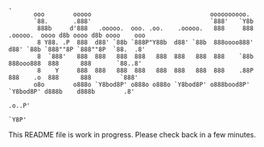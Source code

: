                                                                                                                        .
           ooo        ooooo                                 oooooooooo.                                          
           `88.       .888'                                 `888'   `Y8b                                         
            888b     d'888   .ooooo.  ooo. .oo.    .ooooo.   888     888  .ooooo.  oooo d8b oooo d8b oooo    ooo 
            8 Y88. .P  888  d88' `88b `888P"Y88b  d88' `88b  888oooo888' d88' `88b `888""8P `888""8P  `88.  .8'  
            8  `888'   888  888   888  888   888  888   888  888    `88b 888ooo888  888      888       `88..8'   
            8    Y     888  888   888  888   888  888   888  888    .88P 888    .o  888      888        `888'    
           o8o        o888o `Y8bod8P' o888o o888o `Y8bod8P' o888bood8P'  `Y8bod8P' d888b    d888b        .8'     
                                                                                                     .o..P'      
                                                                                                     `Y8P'   


This README file is work in progress. Please check back in a few minutes.
